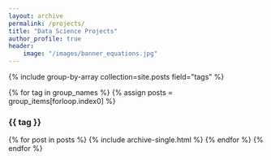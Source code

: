 ```yaml
---
layout: archive
permalink: /projects/
title: "Data Science Projects"
author_profile: true
header:
    image: "/images/banner_equations.jpg"
---
```


{% include group-by-array collection=site.posts field="tags" %}

{% for tag in group_names %}
  {% assign posts = group_items[forloop.index0] %}
  <h3 id="{{ tag | slugify }}" class="archive__subtitle">{{ tag }}</h3>
  {% for post in posts %}
    {% include archive-single.html %}
  {% endfor %}
{% endfor %}

